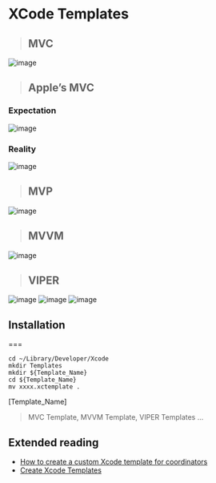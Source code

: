 # XCode Templates

> ## MVC
![image](https://miro.medium.com/max/1000/1*E9A5fOrSr0yVmc7Kly5C6A.png)

> ## Apple’s MVC
### Expectation
![image](https://miro.medium.com/max/1000/1*c0aGaDNX41qu6e8E4OEgwQ.png)
### Reality
![image](https://miro.medium.com/max/1400/1*PkWjDU0jqGJOB972cMsrnA.png)

> ## MVP
![image](https://miro.medium.com/max/1400/1*hKUCPEHg6TDz6gtOlnFYwQ.png)

> ## MVVM
![image](https://miro.medium.com/max/1400/1*uhPpTHYzTmHGrAZy8hiM7w.png)

> ## VIPER
![image](https://miro.medium.com/max/1400/1*0pN3BNTXfwKbf08lhwutag.png)
![image](https://miro.medium.com/max/2042/1*6W73TuYu1DWi9JY4_Uh8aA.png)
![image](https://drive.google.com/uc?export=view&id=120d2r77DQ-hB7w5F1ysjwXqxRIrAtTzX)

## Installation
===
```bash=
cd ~/Library/Developer/Xcode
mkdir Templates
mkdir ${Template_Name}
cd ${Template_Name}
mv xxxx.xctemplate .
```
[Template_Name]
> MVC Template, MVVM Template, VIPER Templates ...

## Extended reading
* [How to create a custom Xcode template for coordinators](https://www.hackingwithswift.com/articles/158/how-to-create-a-custom-xcode-template-for-coordinators)
* [Create Xcode Templates](https://medium.com/overapp-ios/create-xcode-templates-c968d4b43f7b)